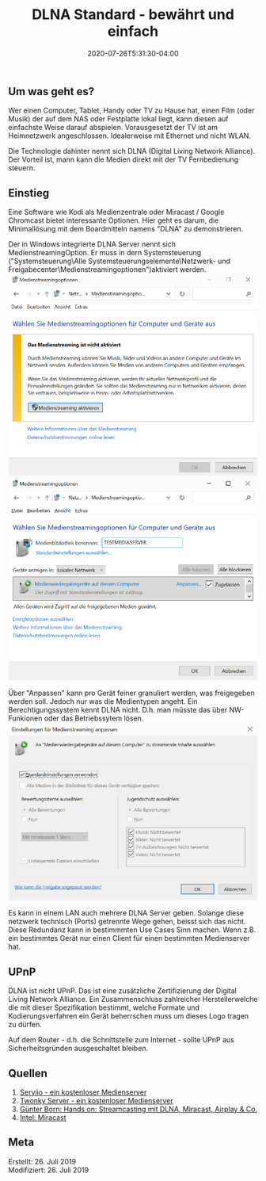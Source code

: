 ﻿---
title: "DLNA Standard - bewährt und einfach"
date: 2020-07-26T5:31:30-04:00
categories:
  - netzwerk
tags:
  - multimedia
---

## Um was geht es?

Wer einen Computer, Tablet, Handy oder TV zu Hause hat, einen Film (oder Musik) der auf dem NAS oder Festplatte lokal liegt, kann diesen auf einfachste Weise darauf abspielen. Vorausgesetzt der TV ist am Heimnetzwerk angeschlossen. Idealerweise mit Ethernet und nicht WLAN.  

Die Technologie dahinter nennt sich DLNA (Digital Living Network Alliance). Der Vorteil ist, mann kann die Medien direkt mit der TV Fernbedienung steuern.

## Einstieg    

Eine Software wie Kodi als Medienzentrale oder Miracast / Google Chromcast bietet interessante Optionen. Hier geht es darum, die Minimallösung mit dem Boardmitteln namens "DLNA" zu demonstrieren.  

Der in Windows integrierte DLNA Server nennt sich MedienstreamingOption. Er muss in dern Systemsteuerung ("Systemsteuerung\Alle Systemsteuerungselemente\Netzwerk- und Freigabecenter\Medienstreamingoptionen")aktiviert werden.  
![Win-DLNA Server](../_image/dlna-1.png)   
![Win-DLNA Server](../_image/dlna-2.png)  

Über "Anpassen" kann pro Gerät feiner granuliert werden, was freigegeben werden soll. Jedoch nur was die Medientypen angeht. Ein Berechtigungssystem kennt DLNA nicht. D.h. man müsste das über NW-Funkionen oder das Betriebssytem lösen.   
![Win-DLNA Server](../_image/dlna-3.png)  

Es kann in einem LAN auch mehrere DLNA Server geben. Solange diese netzwerk technisch (Ports) getrennte Wege gehen, beisst sich das nicht. Diese Redundanz kann in bestimmmten Use Cases Sinn machen. Wenn z.B. ein bestimmtes Gerät nur einen Client für einen bestimmten Medienserver hat.  



## UPnP  

DLNA ist nicht UPnP. Das ist eine zusätzliche Zertifizierung der Digital Living Network Alliance. Ein Zusammenschluss zahlreicher Herstellerwelche die mit dieser Spezifikation bestimmt, welche Formate und Kodierungsverfahren ein Gerät beherrschen muss um dieses Logo tragen zu dürfen.

Auf dem Router - d.h. die Schnittstelle zum Internet - sollte UPnP aus Sicherheitsgründen ausgeschaltet bleiben.

## Quellen  

1. [Serviio - ein kostenloser Medienserver](https://serviio.org/)  
2. [Twonky Server - ein kostenloser Medienserver](https://twonky.com/)
3. [Günter Born: Hands on: Streamcasting mit DLNA, Miracast, Airplay & Co.](https://www.borncity.com/blog/2013/11/10/hands-on-streamcasting-mit-dlna-miracast-airplay-co/)   
4. [Intel: Miracast](https://www.intel.de/content/www/de/de/support/articles/000005492/graphics.html)  


## Meta

Erstellt:		26. Juli 2019  
Modifiziert:	26. Juli 2019
